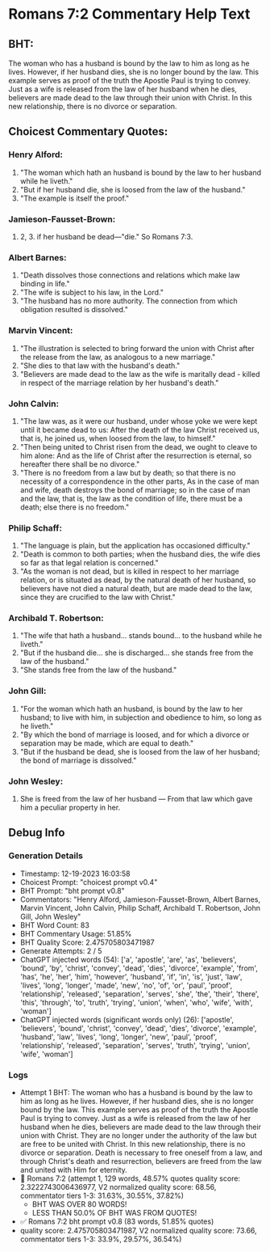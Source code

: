 # Romans 7:2 Commentary Help Text

## BHT:
The woman who has a husband is bound by the law to him as long as he lives. However, if her husband dies, she is no longer bound by the law. This example serves as proof of the truth the Apostle Paul is trying to convey. Just as a wife is released from the law of her husband when he dies, believers are made dead to the law through their union with Christ. In this new relationship, there is no divorce or separation.

## Choicest Commentary Quotes:
### Henry Alford:
1. "The woman which hath an husband is bound by the law to her husband while he liveth." 
2. "But if her husband die, she is loosed from the law of the husband." 
3. "The example is itself the proof."

### Jamieson-Fausset-Brown:
1. 2, 3. if her husband be dead—"die."
	So Romans 7:3.


### Albert Barnes:
1. "Death dissolves those connections and relations which make law binding in life."
2. "The wife is subject to his law, in the Lord."
3. "The husband has no more authority. The connection from which obligation resulted is dissolved."

### Marvin Vincent:
1. "The illustration is selected to bring forward the union with Christ after the release from the law, as analogous to a new marriage."
2. "She dies to that law with the husband's death."
3. "Believers are made dead to the law as the wife is maritally dead - killed in respect of the marriage relation by her husband's death."

### John Calvin:
1. "The law was, as it were our husband, under whose yoke we were kept until it became dead to us: After the death of the law Christ received us, that is, he joined us, when loosed from the law, to himself."
2. "Then being united to Christ risen from the dead, we ought to cleave to him alone: And as the life of Christ after the resurrection is eternal, so hereafter there shall be no divorce."
3. "There is no freedom from a law but by death; so that there is no necessity of a correspondence in the other parts, As in the case of man and wife, death destroys the bond of marriage; so in the case of man and the law, that is, the law as the condition of life, there must be a death; else there is no freedom."

### Philip Schaff:
1. "The language is plain, but the application has occasioned difficulty."
2. "Death is common to both parties; when the husband dies, the wife dies so far as that legal relation is concerned."
3. "As the woman is not dead, but is killed in respect to her marriage relation, or is situated as dead, by the natural death of her husband, so believers have not died a natural death, but are made dead to the law, since they are crucified to the law with Christ."

### Archibald T. Robertson:
1. "The wife that hath a husband... stands bound... to the husband while he liveth." 
2. "But if the husband die... she is discharged... she stands free from the law of the husband."
3. "She stands free from the law of the husband."

### John Gill:
1. "For the woman which hath an husband, is bound by the law to her husband; to live with him, in subjection and obedience to him, so long as he liveth." 
2. "By which the bond of marriage is loosed, and for which a divorce or separation may be made, which are equal to death." 
3. "But if the husband be dead, she is loosed from the law of her husband; the bond of marriage is dissolved."

### John Wesley:
1. She is freed from the law of her husband — From that law which gave him a peculiar property in her.



## Debug Info
### Generation Details
- Timestamp: 12-19-2023 16:03:58
- Choicest Prompt: "choicest prompt v0.4"
- BHT Prompt: "bht prompt v0.8"
- Commentators: "Henry Alford, Jamieson-Fausset-Brown, Albert Barnes, Marvin Vincent, John Calvin, Philip Schaff, Archibald T. Robertson, John Gill, John Wesley"
- BHT Word Count: 83
- BHT Commentary Usage: 51.85%
- BHT Quality Score: 2.475705803471987
- Generate Attempts: 2 / 5
- ChatGPT injected words (54):
	['a', 'apostle', 'are', 'as', 'believers', 'bound', 'by', 'christ', 'convey', 'dead', 'dies', 'divorce', 'example', 'from', 'has', 'he', 'her', 'him', 'however', 'husband', 'if', 'in', 'is', 'just', 'law', 'lives', 'long', 'longer', 'made', 'new', 'no', 'of', 'or', 'paul', 'proof', 'relationship', 'released', 'separation', 'serves', 'she', 'the', 'their', 'there', 'this', 'through', 'to', 'truth', 'trying', 'union', 'when', 'who', 'wife', 'with', 'woman']
- ChatGPT injected words (significant words only) (26):
	['apostle', 'believers', 'bound', 'christ', 'convey', 'dead', 'dies', 'divorce', 'example', 'husband', 'law', 'lives', 'long', 'longer', 'new', 'paul', 'proof', 'relationship', 'released', 'separation', 'serves', 'truth', 'trying', 'union', 'wife', 'woman']

### Logs
- Attempt 1 BHT: The woman who has a husband is bound by the law to him as long as he lives. However, if her husband dies, she is no longer bound by the law. This example serves as proof of the truth the Apostle Paul is trying to convey. Just as a wife is released from the law of her husband when he dies, believers are made dead to the law through their union with Christ. They are no longer under the authority of the law but are free to be united with Christ. In this new relationship, there is no divorce or separation. Death is necessary to free oneself from a law, and through Christ's death and resurrection, believers are freed from the law and united with Him for eternity.
- 🔄 Romans 7:2 (attempt 1, 129 words, 48.57% quotes quality score: 2.3222743006436977, V2 normalized quality score: 68.56, commentator tiers 1-3: 31.63%, 30.55%, 37.82%) 
	- BHT WAS OVER 80 WORDS! 
	- LESS THAN 50.0% OF BHT WAS FROM QUOTES!
- ✅ Romans 7:2 bht prompt v0.8 (83 words, 51.85% quotes)
- quality score: 2.475705803471987, V2 normalized quality score: 73.66, commentator tiers 1-3: 33.9%, 29.57%, 36.54%)